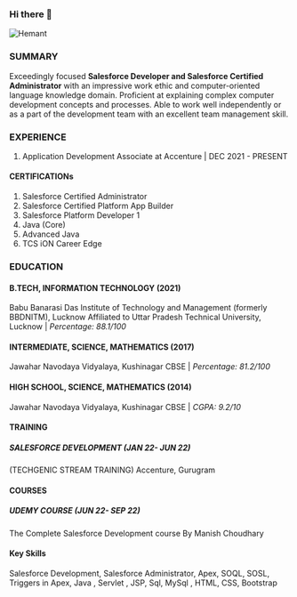 ### **Hi there** 👋
![Hemant](https://user-images.githubusercontent.com/51831690/143681653-17134edd-1ca8-44c5-8c73-0c6d1f7f1f7c.gif)
### SUMMARY
Exceedingly focused **Salesforce Developer and Salesforce Certified Administrator** with an impressive work ethic and computer-oriented language knowledge domain. Proficient at explaining complex computer development concepts and processes. Able to work well independently or as a part of the development team with an excellent team management skill.
### EXPERIENCE
1. Application Development Associate at Accenture 
| DEC 2021 - PRESENT
#### CERTIFICATIONs
1. Salesforce Certified Administrator
2. Salesforce Certified Platform App Builder
3. Salesforce Platform Developer 1
4. Java (Core)
5. Advanced Java
6. TCS iON Career Edge
### EDUCATION
#### B.TECH, INFORMATION TECHNOLOGY (2021)
Babu Banarasi Das Institute of Technology and Management (formerly BBDNITM), Lucknow
Affiliated to Uttar Pradesh Technical University, Lucknow
| *Percentage: 88.1/100*

#### INTERMEDIATE, SCIENCE, MATHEMATICS (2017)
Jawahar Navodaya Vidyalaya, Kushinagar
CBSE | *Percentage: 81.2/100*
#### HIGH SCHOOL, SCIENCE, MATHEMATICS (2014)
Jawahar Navodaya Vidyalaya, Kushinagar
CBSE | *CGPA: 9.2/10*

#### TRAINING
##### SALESFORCE DEVELOPMENT         (JAN 22- JUN 22)
(TECHGENIC STREAM TRAINING)
Accenture, Gurugram
#### COURSES
##### UDEMY COURSE                   (JUN 22- SEP 22)
The Complete Salesforce Development
course By Manish Choudhary
#### Key Skills
Salesforce Development, Salesforce Administrator, Apex, SOQL, SOSL, Triggers in Apex,
Java , Servlet , JSP, Sql, MySql , HTML, CSS, Bootstrap

